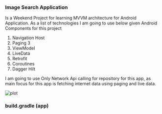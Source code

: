 ### Image Search Application 
Is a Weekend Project for learning MVVM architecture for Android Application.
As a list of technologies I am going to use below given Android Components for this project

1. Navigation Host
2. Paging 3
3. ViewModel
4. LiveData
5. Retrofit 
6. Coroutines
7. Dagger Hilt

I am going to use Only Network Api calling for repository for this app, as main focus for this app 
is fetching internet data using paging and live data.

![plot](.//home/misl/StudioProjects/ImageSearchApplication/app/src/main/res/assets/architecture_image.png)
### build.gradle (app)
